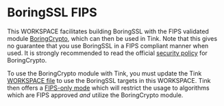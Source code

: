 # BoringSSL FIPS

This WORKSPACE facilitates building BoringSSL with the FIPS validated module
[BoringCrypto](https://csrc.nist.gov/Projects/Cryptographic-Module-Validation-Program/Certificate/3678),
which can then be used in Tink. Note that this gives no guarantee that you use
BoringSSL in a FIPS compliant manner when used. It is strongly recommended to read
the official
[security policy](https://csrc.nist.gov/CSRC/media/projects/cryptographic-module-validation-program/documents/security-policies/140sp3678.pdf)
for BoringCrypto.

To use the BoringCrypto module with Tink, you must update the Tink
[WORKSPACE file](https://github.com/google/tink/blob/master/cc/WORKSPACE)
to use the BoringSSL targets in this WORKSPACE. Tink then offers a
[FIPS-only mode](../../../docs/FIPS.md) which will restrict the usage to
algorithms which are FIPS approved *and* utilize the BoringCrypto module.
